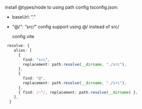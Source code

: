install @types/node to using path
config tsconfig.json:

- baseUrl: "."
- "@/_": "src/_"
  config support using @/ instead of src/

  config vite

```typescript
 resolve: {
    alias: [
      {
        find: "src",
        replacement: path.resolve(__dirname, "./src"),
      },
      {
        find: "@",
        replacement: path.resolve(__dirname, "./src"),
      },
      { find: /~^/, replacement: path.resolve(__dirname) },
    ],
  }
```
